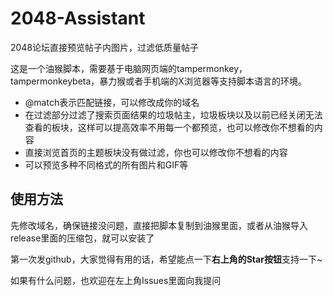 # 2048-Assistant
2048论坛直接预览帖子内图片，过滤低质量帖子

这是一个油猴脚本，需要基于电脑网页端的tampermonkey，tampermonkeybeta，暴力猴或者手机端的X浏览器等支持脚本语言的环境。

 - @match表示匹配链接，可以修改成你的域名
 - 在过滤部分过滤了搜索页面结果的垃圾帖主，垃圾板块以及以前已经关闭无法查看的板块，这样可以提高效率不用每一个都预览，也可以修改你不想看的内容
 - 直接浏览首页的主题板块没有做过滤，你也可以修改你不想看的内容
 - 可以预览多种不同格式的所有图片和GIF等

## 使用方法
先修改域名，确保链接没问题，直接把脚本复制到油猴里面，或者从油猴导入release里面的压缩包，就可以安装了

第一次发github，大家觉得有用的话，希望能点一下**右上角的Star按钮**支持一下~

如果有什么问题，也欢迎在左上角Issues里面向我提问
